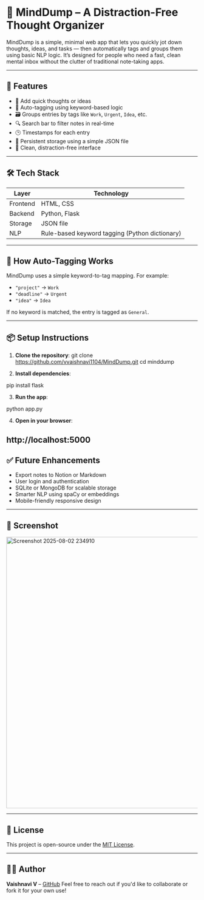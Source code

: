 # 🧠 MindDump – A Distraction-Free Thought Organizer

MindDump is a simple, minimal web app that lets you quickly jot down thoughts, ideas, and tasks — then automatically tags and groups them using basic NLP logic. It’s designed for people who need a fast, clean mental inbox without the clutter of traditional note-taking apps.

---

## 🚀 Features

- 📝 Add quick thoughts or ideas
- 🧠 Auto-tagging using keyword-based logic
- 🗃️ Groups entries by tags like `Work`, `Urgent`, `Idea`, etc.
- 🔍 Search bar to filter notes in real-time
- 🕒 Timestamps for each entry
- 💾 Persistent storage using a simple JSON file
- 🎨 Clean, distraction-free interface

---

## 🛠️ Tech Stack

| Layer     | Technology        |
|-----------|-------------------|
| Frontend  | HTML, CSS         |
| Backend   | Python, Flask     |
| Storage   | JSON file         |
| NLP       | Rule-based keyword tagging (Python dictionary)

---

## 🧠 How Auto-Tagging Works

MindDump uses a simple keyword-to-tag mapping. For example:
- `"project"` → `Work`
- `"deadline"` → `Urgent`
- `"idea"` → `Idea`

If no keyword is matched, the entry is tagged as `General`.

---

## 📦 Setup Instructions

1. **Clone the repository**:
git clone https://github.com/vvaishnavi1104/MindDump.git
cd minddump

2. **Install dependencies**:

pip install flask

3. **Run the app**:

python app.py

4. **Open in your browser**:

http://localhost:5000
---

## ✅ Future Enhancements

* Export notes to Notion or Markdown
* User login and authentication
* SQLite or MongoDB for scalable storage
* Smarter NLP using spaCy or embeddings
* Mobile-friendly responsive design

---

## 📸 Screenshot

<img width="1660" height="715" alt="Screenshot 2025-08-02 234910" src="https://github.com/user-attachments/assets/ec5711a6-5cff-4c5a-b7a1-e5e7e4c29599" />



---

## 📄 License

This project is open-source under the [MIT License](LICENSE).

---

## 🙋‍♀️ Author

**Vaishnavi V** – [GitHub](https://github.com/vvaishnavi1104)
Feel free to reach out if you'd like to collaborate or fork it for your own use!

```

